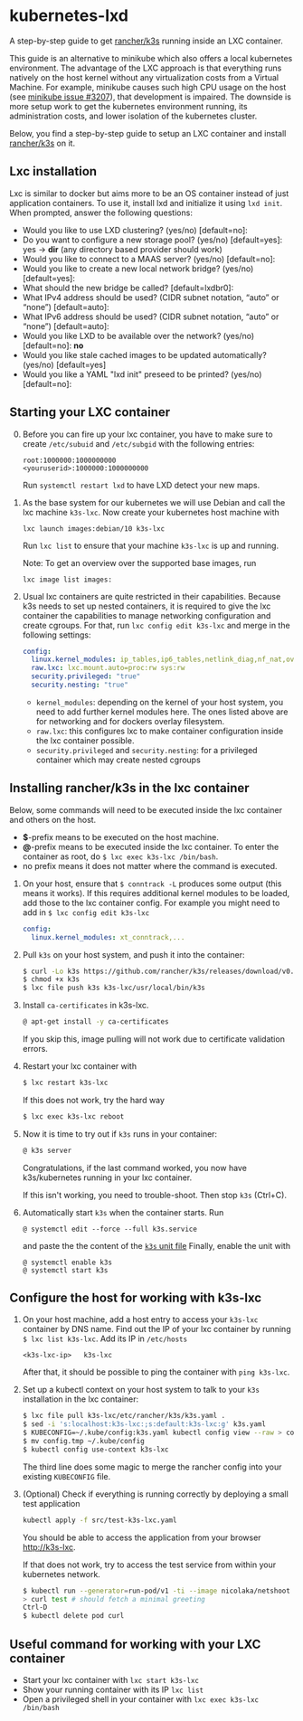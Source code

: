 # kubernetes-lxd
A step-by-step guide to get [rancher/k3s](https://github.com/rancher/k3s) running inside an LXC container.

This guide is an alternative to minikube which also offers a local kubernetes environment.
The advantage of the LXC approach is that everything runs natively on the host kernel without any virtualization costs from a Virtual Machine.
For example, minikube causes such high CPU usage on the host (see [minikube issue #3207](https://github.com/kubernetes/minikube/issues/3207)), that development is impaired.
The downside is more setup work to get the kubernetes environment running, its administration costs, and lower isolation of the kubernetes cluster.

Below, you find a step-by-step guide to setup an LXC container and install [rancher/k3s](https://github.com/rancher/k3s) on it.

## Lxc installation

Lxc is similar to docker but aims more to be an OS container instead of just application containers.
To use it, install lxd and initialize it using `lxd init`. When prompted, answer the following questions:

  - Would you like to use LXD clustering? (yes/no) [default=no]:
  - Do you want to configure a new storage pool? (yes/no) [default=yes]: yes -> **dir** (any directory based provider should work)
  - Would you like to connect to a MAAS server? (yes/no) [default=no]:
  - Would you like to create a new local network bridge? (yes/no) [default=yes]:
  - What should the new bridge be called? [default=lxdbr0]:
  - What IPv4 address should be used? (CIDR subnet notation, “auto” or “none”) [default=auto]:
  - What IPv6 address should be used? (CIDR subnet notation, “auto” or “none”) [default=auto]:
  - Would you like LXD to be available over the network? (yes/no) [default=no]: **no**
  - Would you like stale cached images to be updated automatically? (yes/no) [default=yes]
  - Would you like a YAML "lxd init" preseed to be printed? (yes/no) [default=no]:


## Starting your LXC container

0. Before you can fire up your lxc container, you have to make sure to create `/etc/subuid` and `/etc/subgid` with the following entries:

       root:1000000:1000000000
       <youruserid>:1000000:1000000000

   Run `systemctl restart lxd` to have LXD detect your new maps.

1. As the base system for our kubernetes we will use Debian and call the lxc machine `k3s-lxc`. Now create your kubernetes host machine with

       lxc launch images:debian/10 k3s-lxc

   Run `lxc list` to ensure that your machine `k3s-lxc` is up and running.

   Note: To get an overview over the supported base images, run

       lxc image list images:


2. Usual lxc containers are quite restricted in their capabilities.
   Because k3s needs to set up nested containers, it is required to give the lxc container the capabilities to manage networking configuration and create cgroups.
   For that, run `lxc config edit k3s-lxc` and merge in the following settings:
	```yaml
	config:
	  linux.kernel_modules: ip_tables,ip6_tables,netlink_diag,nf_nat,overlay
	  raw.lxc: lxc.mount.auto=proc:rw sys:rw
	  security.privileged: "true"
	  security.nesting: "true"
	```
   - `kernel_modules`: depending on the kernel of your host system, you need to add further kernel modules here. The ones listed above are for networking and for dockers overlay filesystem.
   - `raw.lxc`: this configures lxc to make container configuration inside the lxc container possible.
   - `security.privileged` and `security.nesting`: for a privileged container which may create nested cgroups


## Installing rancher/k3s in the lxc container
Below, some commands will need to be executed inside the lxc container and others on the host.
- **$**-prefix means to be executed on the host machine.
- **@**-prefix means to be executed inside the lxc container.
  To enter the container as root, do `$ lxc exec k3s-lxc /bin/bash`.
- no prefix means it does not matter where the command is executed.

1. On your host, ensure that `$ conntrack -L` produces some output (this means it works).
   If this requires additional kernel modules to be loaded, add those to the lxc container config.
   For example you might need to add in `$ lxc config edit k3s-lxc`
   ```yaml
   config:
     linux.kernel_modules: xt_conntrack,...
   ```
2. Pull `k3s` on your host system, and push it into the container:
   ```bash
   $ curl -Lo k3s https://github.com/rancher/k3s/releases/download/v0.1.0/k3s
   $ chmod +x k3s
   $ lxc file push k3s k3s-lxc/usr/local/bin/k3s
   ```

2. Install `ca-certificates` in k3s-lxc.
   ```bash
   @ apt-get install -y ca-certificates
   ```
   If you skip this, image pulling will not work due to certificate validation errors.

3. Restart your lxc container with
   ```bash
   $ lxc restart k3s-lxc
   ```
   If this does not work, try the hard way
   ```bash
   $ lxc exec k3s-lxc reboot
   ```

3. Now it is time to try out if `k3s` runs in your container:
   ```bash
   @ k3s server
   ```
   Congratulations, if the last command worked, you now have k3s/kubernetes running in your lxc container.

   If this isn't working, you need to trouble-shoot. Then stop `k3s` (Ctrl+C).

4. Automatically start `k3s` when the container starts. Run
   ```
   @ systemctl edit --force --full k3s.service
   ```
   and paste the the content of the [`k3s` unit file](https://github.com/rancher/k3s/blob/master/k3s.service)
   Finally, enable the unit with
   ```
   @ systemctl enable k3s
   @ systemctl start k3s
   ```

## Configure the host for working with k3s-lxc

1. On your host machine, add a host entry to access your `k3s-lxc` container by DNS name.
   Find out the IP of your lxc container by running `$ lxc list k3s-lxc`.
   Add its IP in `/etc/hosts`
   ```/etc/hosts
   <k3s-lxc-ip>   k3s-lxc
   ```
   After that, it should be possible to ping the container with `ping k3s-lxc`.

2. Set up a kubectl context on your host system to talk to your `k3s` installation in the lxc container:
   ```bash
   $ lxc file pull k3s-lxc/etc/rancher/k3s/k3s.yaml .
   $ sed -i 's:localhost:k3s-lxc:;s:default:k3s-lxc:g' k3s.yaml
   $ KUBECONFIG=~/.kube/config:k3s.yaml kubectl config view --raw > config.tmp
   $ mv config.tmp ~/.kube/config
   $ kubectl config use-context k3s-lxc
   ```
   The third line does some magic to merge the rancher config into your existing `KUBECONFIG` file.

3. (Optional) Check if everything is running correctly by deploying a small test application
   ```bash
   kubectl apply -f src/test-k3s-lxc.yaml
   ```
   You should be able to access the application from your browser [http://k3s-lxc](http://k3s-lxc).

   If that does not work, try to access the test service from within your kubernetes network.
   ```bash
   $ kubectl run --generator=run-pod/v1 -ti --image nicolaka/netshoot curl
   > curl test # should fetch a minimal greeting
   Ctrl-D
   $ kubectl delete pod curl
   ```

## Useful command for working with your LXC container

- Start your lxc container with `lxc start k3s-lxc`
- Show your running container with its IP `lxc list`
- Open a privileged shell in your container with `lxc exec k3s-lxc /bin/bash`

